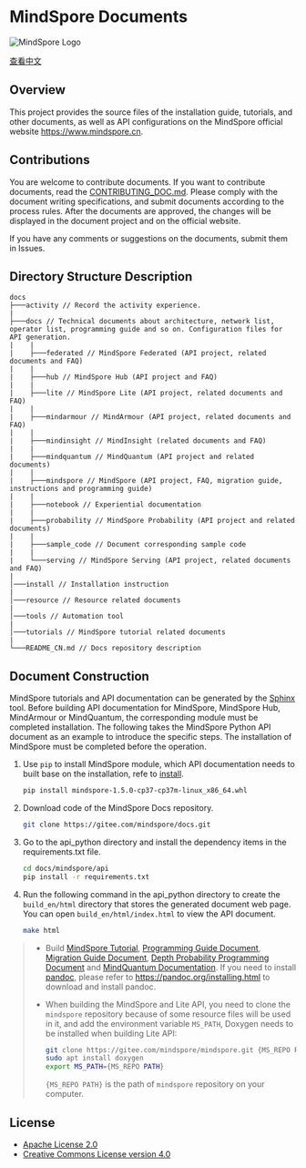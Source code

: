 ﻿# MindSpore Documents

![MindSpore Logo](resource/MindSpore-logo.png)

[查看中文](./README_CN.md)

## Overview

This project provides the source files of the installation guide, tutorials, and other documents, as well as API configurations on the MindSpore official website <https://www.mindspore.cn>.

## Contributions

You are welcome to contribute documents. If you want to contribute documents, read the [CONTRIBUTING_DOC.md](./CONTRIBUTING_DOC.md). Please comply with the document writing specifications, and submit documents according to the process rules. After the documents are approved, the changes will be displayed in the document project and on the official website.

If you have any comments or suggestions on the documents, submit them in Issues.

## Directory Structure Description

```text
docs
├───activity // Record the activity experience.
|
├───docs // Technical documents about architecture, network list, operator list, programming guide and so on. Configuration files for API generation.
|    |
|    ├───federated // MindSpore Federated (API project, related documents and FAQ)
|    |
|    ├───hub // MindSpore Hub (API project and FAQ)
|    |
|    ├───lite // MindSpore Lite (API project, related documents and FAQ)
|    |
|    ├───mindarmour // MindArmour (API project, related documents and FAQ)
|    |
|    ├───mindinsight // MindInsight (related documents and FAQ)
|    |
|    ├───mindquantum // MindQuantum (API project and related documents)
|    |
|    ├───mindspore // MindSpore (API project, FAQ, migration guide, instructions and programming guide)
|    |
|    ├───notebook // Experiential documentation
|    |
|    ├───probability // MindSpore Probability (API project and related documents)
|    |
|    ├───sample_code // Document corresponding sample code
|    |
|    └───serving // MindSpore Serving (API project, related documents and FAQ)
|
│───install // Installation instruction
|
│───resource // Resource related documents
|
│───tools // Automation tool
|
│───tutorials // MindSpore tutorial related documents
|
└───README_CN.md // Docs repository description
```

## Document Construction

MindSpore tutorials and API documentation can be generated by the [Sphinx](https://www.sphinx-doc.org/en/master/) tool. Before building API documentation for MindSpore, MindSpore Hub, MindArmour or MindQuantum, the corresponding module must be completed installation. The following takes the MindSpore Python API document as an example to introduce the specific steps. The installation of MindSpore must be completed before the operation.

1. Use `pip` to install MindSpore module, which API documentation needs to built base on the installation, refe to [install](https://www.mindspore.cn/install).

    ```bash
    pip install mindspore-1.5.0-cp37-cp37m-linux_x86_64.whl
    ```

2. Download code of the MindSpore Docs repository.

   ```bash
   git clone https://gitee.com/mindspore/docs.git
   ```

3. Go to the api_python directory and install the dependency items in the requirements.txt file.

   ```bash
   cd docs/mindspore/api
   pip install -r requirements.txt
   ```

4. Run the following command in the api_python directory to create the `build_en/html` directory that stores the generated document web page. You can open `build_en/html/index.html` to view the API document.

   ```bash
   make html
   ```

> - Build [MindSpore Tutorial](https://gitee.com/mindspore/docs/tree/master/tutorials), [Programming Guide Document](https://gitee.com/mindspore/docs/tree/master/docs/mindspore/programming_guide), [Migration Guide Document](https://gitee.com/mindspore/docs/tree/master/docs/mindspore/migration_guide), [Depth Probability Programming Document](https://gitee.com/mindspore/docs/tree/master/docs/probability/docs) and [MindQuantum Documentation](https://gitee.com/mindspore/docs/tree/master/docs/mindquantum/docs). If you need to install [pandoc](https://pandoc.org/), please refer to <https://pandoc.org/installing.html> to download and install pandoc.
>
> - When building the MindSpore and Lite API, you need to clone the `mindspore` repository because of some resource files will be used in it, and add the environment variable `MS_PATH`, Doxygen needs to be installed when building Lite API:
>
>   ```bash
>   git clone https://gitee.com/mindspore/mindspore.git {MS_REPO PATH}
>   sudo apt install doxygen
>   export MS_PATH={MS_REPO PATH}
>   ```
>
>   `{MS_REPO PATH}` is the path of `mindspore` repository on your computer.

## License

- [Apache License 2.0](LICENSE)
- [Creative Commons License version 4.0](LICENSE-CC-BY-4.0)
